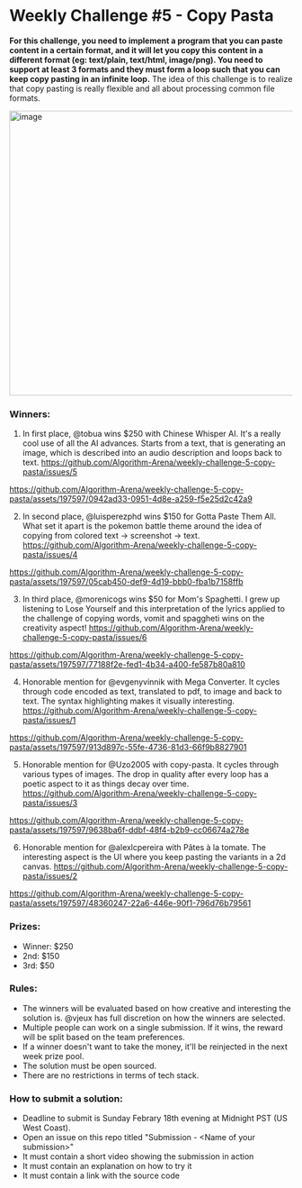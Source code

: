 # Weekly Challenge #5 - Copy Pasta

**For this challenge, you need to implement a program that you can paste content in a certain format, and it will let you copy this content in a different format (eg: text/plain, text/html, image/png). You need to support at least 3 formats and they must form a loop such that you can keep copy pasting in an infinite loop.** The idea of this challenge is to realize that copy pasting is really flexible and all about processing common file formats.

<img width="506" alt="image" src="https://github.com/Algorithm-Arena/weekly-challenge-5-copy-pasta/assets/197597/a2c4c925-91ef-4faf-a4b6-97cf5b648a48">

### Winners:

1. In first place, @tobua wins $250 with Chinese Whisper AI. It's a really cool use of all the AI advances. Starts from a text, that is generating an image, which is described into an audio description and loops back to text. https://github.com/Algorithm-Arena/weekly-challenge-5-copy-pasta/issues/5



https://github.com/Algorithm-Arena/weekly-challenge-5-copy-pasta/assets/197597/0942ad33-0951-4d8e-a259-f5e25d2c42a9



2. In second place, @luisperezphd wins $150 for Gotta Paste Them All. What set it apart is the pokemon battle theme around the idea of copying from colored text -> screenshot -> text. https://github.com/Algorithm-Arena/weekly-challenge-5-copy-pasta/issues/4



https://github.com/Algorithm-Arena/weekly-challenge-5-copy-pasta/assets/197597/05cab450-def9-4d19-bbb0-fba1b7158ffb



3. In third place, @morenicogs wins $50 for Mom's Spaghetti. I grew up listening to Lose Yourself and this interpretation of the lyrics applied to the challenge of copying words, vomit and spaggheti wins on the creativity aspect! https://github.com/Algorithm-Arena/weekly-challenge-5-copy-pasta/issues/6



https://github.com/Algorithm-Arena/weekly-challenge-5-copy-pasta/assets/197597/77188f2e-fed1-4b34-a400-fe587b80a810



4. Honorable mention for @evgenyvinnik with Mega Converter. It cycles through code encoded as text, translated to pdf, to image and back to text. The syntax highlighting makes it visually interesting. https://github.com/Algorithm-Arena/weekly-challenge-5-copy-pasta/issues/1



https://github.com/Algorithm-Arena/weekly-challenge-5-copy-pasta/assets/197597/913d897c-55fe-4736-81d3-66f9b8827901



5. Honorable mention for @Uzo2005 with copy-pasta. It cycles through various types of images. The drop in quality after every loop has a poetic aspect to it as things decay over time. https://github.com/Algorithm-Arena/weekly-challenge-5-copy-pasta/issues/3



https://github.com/Algorithm-Arena/weekly-challenge-5-copy-pasta/assets/197597/9638ba6f-ddbf-48f4-b2b9-cc06674a278e



6. Honorable mention for @alexlcpereira with Pâtes à la tomate. The interesting aspect is the UI where you keep pasting the variants in a 2d canvas. https://github.com/Algorithm-Arena/weekly-challenge-5-copy-pasta/issues/2



https://github.com/Algorithm-Arena/weekly-challenge-5-copy-pasta/assets/197597/48360247-22a6-446e-90f1-796d76b79561



### Prizes:
* Winner: $250
* 2nd: $150
* 3rd: $50

### Rules:
* The winners will be evaluated based on how creative and interesting the solution is. @vjeux has full discretion on how the winners are selected.
* Multiple people can work on a single submission. If it wins, the reward will be split based on the team preferences.
* If a winner doesn't want to take the money, it'll be reinjected in the next week prize pool.
* The solution must be open sourced.
* There are no restrictions in terms of tech stack.

### How to submit a solution:
* Deadline to submit is Sunday Febrary 18th evening at Midnight PST (US West Coast).
* Open an issue on this repo titled "Submission - &lt;Name of your submission&gt;"
* It must contain a short video showing the submission in action
* It must contain an explanation on how to try it
* It must contain a link with the source code
